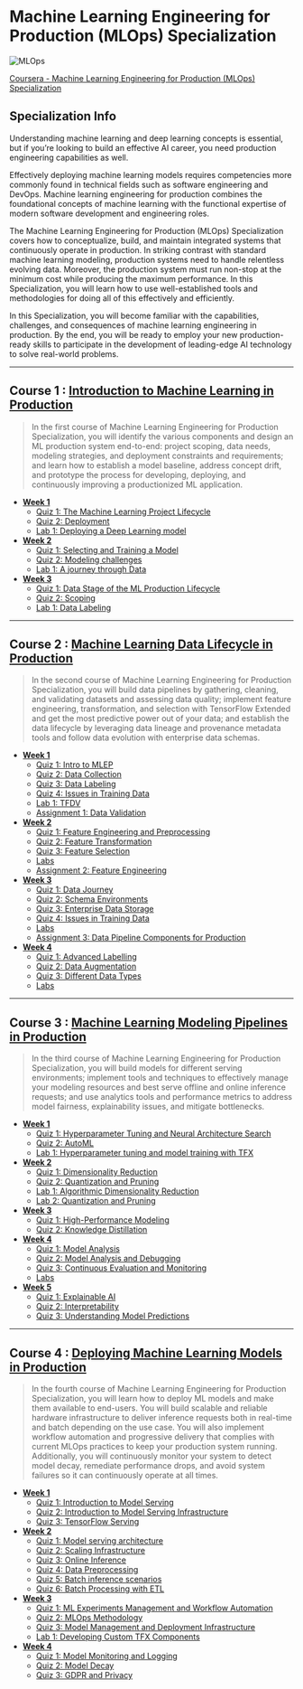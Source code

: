 # Machine Learning Engineering for Production (MLOps) Specialization
![MLOps](https://github.com/narima18/Machine-Learning-Engineering-for-Production-MLOps-Specialization/assets/74022076/f86c36a2-f403-4fa1-b613-bb11f97ab978)

[Coursera - Machine Learning Engineering for Production (MLOps) Specialization](https://www.coursera.org/specializations/machine-learning-engineering-for-production-mlops)


## Specialization Info
Understanding machine learning and deep learning concepts is essential, but if you’re looking to build an effective AI career, you need production engineering capabilities as well. 

Effectively deploying machine learning models requires competencies more commonly found in technical fields such as software engineering and DevOps. Machine learning engineering for production combines the foundational concepts of machine learning with the functional expertise of modern software development and engineering roles.

The Machine Learning Engineering for Production (MLOps) Specialization covers how to conceptualize, build, and maintain integrated systems that continuously operate in production. In striking contrast with standard machine learning modeling, production systems need to handle relentless evolving data. Moreover, the production system must run non-stop at the minimum cost while producing the maximum performance. In this Specialization, you will learn how to use well-established tools and methodologies for doing all of this effectively and efficiently.

In this Specialization, you will become familiar with the capabilities, challenges, and consequences of machine learning engineering in production. By the end, you will be ready to employ your new production-ready skills to participate in the development of leading-edge AI technology to solve real-world problems.
<hr/>


## Course 1 : [Introduction to Machine Learning in Production](https://github.com/narima18/Machine-Learning-Engineering-for-Production-MLOps-Specialization/tree/950ba2f3f1ae998bd8a86994bffd7c02a7239a91/Introduction%20to%20Machine%20Learning%20in%20Production)
> In the first course of Machine Learning Engineering for Production Specialization, you will identify the various components and design an ML production system end-to-end: project scoping, data needs, modeling strategies, and deployment constraints and requirements; and learn how to establish a model baseline, address concept drift, and prototype the process for developing, deploying, and continuously improving a productionized ML application.

- [<b> Week 1 </b> ](https://github.com/narima18/Machine-Learning-Engineering-for-Production-MLOps-Specialization/tree/950ba2f3f1ae998bd8a86994bffd7c02a7239a91/Introduction%20to%20Machine%20Learning%20in%20Production/Week%201)
  - [Quiz 1: The Machine Learning Project Lifecycle](https://github.com/narima18/Machine-Learning-Engineering-for-Production-MLOps-Specialization/tree/950ba2f3f1ae998bd8a86994bffd7c02a7239a91/Introduction%20to%20Machine%20Learning%20in%20Production/Week%201/Q1%20The%20Machine%20Learning%20Project%20Lifecycle)
  - [Quiz 2: Deployment](https://github.com/narima18/Machine-Learning-Engineering-for-Production-MLOps-Specialization/tree/950ba2f3f1ae998bd8a86994bffd7c02a7239a91/Introduction%20to%20Machine%20Learning%20in%20Production/Week%201/Q2%20Deployment)
  - [Lab 1: Deploying a Deep Learning model](https://github.com/narima18/Machine-Learning-Engineering-for-Production-MLOps-Specialization/tree/950ba2f3f1ae998bd8a86994bffd7c02a7239a91/Introduction%20to%20Machine%20Learning%20in%20Production/Week%201/Ungraded%20Lab%20-%20Deploying%20a%20Deep%20Learning%20model)
- [<b> Week 2 </b> ](https://github.com/narima18/Machine-Learning-Engineering-for-Production-MLOps-Specialization/tree/70ff48f3e0523249b8ecf63f7971c2717f985b86/Introduction%20to%20Machine%20Learning%20in%20Production/Week%202)
  - [Quiz 1: Selecting and Training a Model](https://github.com/narima18/Machine-Learning-Engineering-for-Production-MLOps-Specialization/tree/70ff48f3e0523249b8ecf63f7971c2717f985b86/Introduction%20to%20Machine%20Learning%20in%20Production/Week%202/Q1%20Selecting%20and%20Training%20a%20Model)
  - [Quiz 2: Modeling challenges](https://github.com/narima18/Machine-Learning-Engineering-for-Production-MLOps-Specialization/tree/70ff48f3e0523249b8ecf63f7971c2717f985b86/Introduction%20to%20Machine%20Learning%20in%20Production/Week%202/Q2%20Modeling%20challenges)
  - [Lab 1: A journey through Data](https://github.com/narima18/Machine-Learning-Engineering-for-Production-MLOps-Specialization/tree/70ff48f3e0523249b8ecf63f7971c2717f985b86/Introduction%20to%20Machine%20Learning%20in%20Production/Week%202/Ungraded%20lab%20-%20A%20journey%20through%20Data)
- [<b> Week 3 </b> ](https://github.com/narima18/Machine-Learning-Engineering-for-Production-MLOps-Specialization/tree/d14c7b47a2bc058aea47e9d25863b6345710348b/Introduction%20to%20Machine%20Learning%20in%20Production/Week%203)
  - [Quiz 1: Data Stage of the ML Production Lifecycle](https://github.com/narima18/Machine-Learning-Engineering-for-Production-MLOps-Specialization/tree/d14c7b47a2bc058aea47e9d25863b6345710348b/Introduction%20to%20Machine%20Learning%20in%20Production/Week%203/Q1%20Data%20Stage%20of%20the%20ML%20Production%20Lifecycle)
  - [Quiz 2: Scoping](https://github.com/narima18/Machine-Learning-Engineering-for-Production-MLOps-Specialization/tree/d14c7b47a2bc058aea47e9d25863b6345710348b/Introduction%20to%20Machine%20Learning%20in%20Production/Week%203/Q2%20Scoping)
  - [Lab 1: Data Labeling](https://github.com/narima18/Machine-Learning-Engineering-for-Production-MLOps-Specialization/tree/6310f0a9da22af97404a7ec52f320658cd4efe6d/Introduction%20to%20Machine%20Learning%20in%20Production/Week%203/Ungraded%20lab%20-%20Data%20Labeling)
<hr/>


## Course 2 : [Machine Learning Data Lifecycle in Production](https://github.com/narima18/Machine-Learning-Engineering-for-Production-MLOps-Specialization/tree/a4ff64ebbdc8083fbabd6a5adf996e0bf2706a87/Machine%20Learning%20Data%20Lifecycle%20in%20Production)
> In the second course of Machine Learning Engineering for Production Specialization, you will build data pipelines by gathering, cleaning, and validating datasets and assessing data quality; implement feature engineering, transformation, and selection with TensorFlow Extended and get the most predictive power out of your data; and establish the data lifecycle by leveraging data lineage and provenance metadata tools and follow data evolution with enterprise data schemas.

- [<b> Week 1 </b> ](https://github.com/narima18/Machine-Learning-Engineering-for-Production-MLOps-Specialization/tree/a4ff64ebbdc8083fbabd6a5adf996e0bf2706a87/Machine%20Learning%20Data%20Lifecycle%20in%20Production/Week%201)
  - [Quiz 1: Intro to MLEP](https://github.com/narima18/Machine-Learning-Engineering-for-Production-MLOps-Specialization/tree/a4ff64ebbdc8083fbabd6a5adf996e0bf2706a87/Machine%20Learning%20Data%20Lifecycle%20in%20Production/Week%201/Q1%20Intro%20to%20MLEP)
  - [Quiz 2: Data Collection](https://github.com/narima18/Machine-Learning-Engineering-for-Production-MLOps-Specialization/tree/a4ff64ebbdc8083fbabd6a5adf996e0bf2706a87/Machine%20Learning%20Data%20Lifecycle%20in%20Production/Week%201/Q2%20Data%20Collection)
  - [Quiz 3: Data Labeling](https://github.com/narima18/Machine-Learning-Engineering-for-Production-MLOps-Specialization/tree/a4ff64ebbdc8083fbabd6a5adf996e0bf2706a87/Machine%20Learning%20Data%20Lifecycle%20in%20Production/Week%201/Q3%20Data%20Labeling)
  - [Quiz 4: Issues in Training Data](https://github.com/narima18/Machine-Learning-Engineering-for-Production-MLOps-Specialization/tree/e7e25dc3131db969140d8131abf8fb9423f20fa3/Machine%20Learning%20Data%20Lifecycle%20in%20Production/Week%201/Q4%20Issues%20in%20Training%20Data)
  - [Lab 1: TFDV](https://github.com/narima18/Machine-Learning-Engineering-for-Production-MLOps-Specialization/tree/e7e25dc3131db969140d8131abf8fb9423f20fa3/Machine%20Learning%20Data%20Lifecycle%20in%20Production/Week%201/Lab%201%20-%20TFDV)
  - [Assignment 1: Data Validation](https://github.com/narima18/Machine-Learning-Engineering-for-Production-MLOps-Specialization/tree/e7e25dc3131db969140d8131abf8fb9423f20fa3/Machine%20Learning%20Data%20Lifecycle%20in%20Production/Week%201/Assignment%201%20-%20Data%20Validation)
- [<b> Week 2 </b> ](https://github.com/narima18/Machine-Learning-Engineering-for-Production-MLOps-Specialization/tree/e7e25dc3131db969140d8131abf8fb9423f20fa3/Machine%20Learning%20Data%20Lifecycle%20in%20Production/Week%202)
  - [Quiz 1: Feature Engineering and Preprocessing](https://github.com/narima18/Machine-Learning-Engineering-for-Production-MLOps-Specialization/tree/aa1bd1b60c908e5f8e0830b85b2a2cfb339c5e8e/Machine%20Learning%20Data%20Lifecycle%20in%20Production/Week%202/Q1%20Feature%20Engineering%20and%20Preprocessing)
  - [Quiz 2: Feature Transformation](https://github.com/narima18/Machine-Learning-Engineering-for-Production-MLOps-Specialization/tree/aa1bd1b60c908e5f8e0830b85b2a2cfb339c5e8e/Machine%20Learning%20Data%20Lifecycle%20in%20Production/Week%202/Q1%20Feature%20Engineering%20and%20Preprocessing)
  - [Quiz 3: Feature Selection](https://github.com/narima18/Machine-Learning-Engineering-for-Production-MLOps-Specialization/tree/aa1bd1b60c908e5f8e0830b85b2a2cfb339c5e8e/Machine%20Learning%20Data%20Lifecycle%20in%20Production/Week%202/Q3%20Feature%20Selection)
  - [Labs](https://github.com/narima18/Machine-Learning-Engineering-for-Production-MLOps-Specialization/tree/229ea7aba96217b2b21d9fbfb753d7c5078fbd92/Machine%20Learning%20Data%20Lifecycle%20in%20Production/Week%202/Labs)
  - [Assignment 2: Feature Engineering](https://github.com/narima18/Machine-Learning-Engineering-for-Production-MLOps-Specialization/blob/229ea7aba96217b2b21d9fbfb753d7c5078fbd92/Machine%20Learning%20Data%20Lifecycle%20in%20Production/Week%202/Assignment%202%20-%20Feature%20Engineering.ipynb)
- [<b> Week 3 </b> ](https://github.com/narima18/Machine-Learning-Engineering-for-Production-MLOps-Specialization/tree/ef43041b0a2233dc1d4f890975224090dab06748/Machine%20Learning%20Data%20Lifecycle%20in%20Production/Week%203)
  - [Quiz 1: Data Journey](https://github.com/narima18/Machine-Learning-Engineering-for-Production-MLOps-Specialization/blob/ef43041b0a2233dc1d4f890975224090dab06748/Machine%20Learning%20Data%20Lifecycle%20in%20Production/Week%203/Q1%20Data%20Journey.jpg)
  - [Quiz 2: Schema Environments](https://github.com/narima18/Machine-Learning-Engineering-for-Production-MLOps-Specialization/tree/ef43041b0a2233dc1d4f890975224090dab06748/Machine%20Learning%20Data%20Lifecycle%20in%20Production/Week%203/Q2%20Schema%20Environments)
  - [Quiz 3: Enterprise Data Storage](https://github.com/narima18/Machine-Learning-Engineering-for-Production-MLOps-Specialization/tree/ef43041b0a2233dc1d4f890975224090dab06748/Machine%20Learning%20Data%20Lifecycle%20in%20Production/Week%203/Q3%20Enterprise%20Data%20Storage)
  - [Quiz 4: Issues in Training Data](https://github.com/narima18/Machine-Learning-Engineering-for-Production-MLOps-Specialization/tree/e7e25dc3131db969140d8131abf8fb9423f20fa3/Machine%20Learning%20Data%20Lifecycle%20in%20Production/Week%201/Q4%20Issues%20in%20Training%20Data)
  - [Labs](https://github.com/narima18/Machine-Learning-Engineering-for-Production-MLOps-Specialization/tree/ef43041b0a2233dc1d4f890975224090dab06748/Machine%20Learning%20Data%20Lifecycle%20in%20Production/Week%203/Labs)
  - [Assignment 3: Data Pipeline Components for Production](https://github.com/narima18/Machine-Learning-Engineering-for-Production-MLOps-Specialization/blob/ef43041b0a2233dc1d4f890975224090dab06748/Machine%20Learning%20Data%20Lifecycle%20in%20Production/Week%203/Assignment%203%20-%20%20Data%20Pipeline%20Components%20for%20Production%20ML.ipynb)
- [<b> Week 4 </b> ](https://github.com/narima18/Machine-Learning-Engineering-for-Production-MLOps-Specialization/tree/ae1f6fc8acb36963951e10b22f52a8bede518c97/Machine%20Learning%20Data%20Lifecycle%20in%20Production/Week%204)
  - [Quiz 1: Advanced Labelling](https://github.com/narima18/Machine-Learning-Engineering-for-Production-MLOps-Specialization/tree/ae1f6fc8acb36963951e10b22f52a8bede518c97/Machine%20Learning%20Data%20Lifecycle%20in%20Production/Week%204/Q1%20Advanced%20Labelling)
  - [Quiz 2: Data Augmentation](https://github.com/narima18/Machine-Learning-Engineering-for-Production-MLOps-Specialization/blob/ae1f6fc8acb36963951e10b22f52a8bede518c97/Machine%20Learning%20Data%20Lifecycle%20in%20Production/Week%204/Q2%20Data%20Augmentation.jpg)
  - [Quiz 3: Different Data Types](https://github.com/narima18/Machine-Learning-Engineering-for-Production-MLOps-Specialization/blob/ae1f6fc8acb36963951e10b22f52a8bede518c97/Machine%20Learning%20Data%20Lifecycle%20in%20Production/Week%204/Q3%20Different%20Data%20Types.jpg)
  - [Labs](https://github.com/narima18/Machine-Learning-Engineering-for-Production-MLOps-Specialization/tree/ae1f6fc8acb36963951e10b22f52a8bede518c97/Machine%20Learning%20Data%20Lifecycle%20in%20Production/Week%204/Labs)
<hr/>


## Course 3 : [Machine Learning Modeling Pipelines in Production](https://github.com/narima18/Machine-Learning-Engineering-for-Production-MLOps-Specialization/tree/23c4a2bd2649de89d1dcc0d6552bbefca6c2c492/Machine%20Learning%20Modeling%20Pipelines%20in%20Production)
> In the third course of Machine Learning Engineering for Production Specialization, you will build models for different serving environments; implement tools and techniques to effectively manage your modeling resources and best serve offline and online inference requests; and use analytics tools and performance metrics to address model fairness, explainability issues, and mitigate bottlenecks.

- [<b> Week 1 </b> ](https://github.com/narima18/Machine-Learning-Engineering-for-Production-MLOps-Specialization/tree/a4ff64ebbdc8083fbabd6a5adf996e0bf2706a87/Machine%20Learning%20Data%20Lifecycle%20in%20Production/Week%201)
  - [Quiz 1: Hyperparameter Tuning and Neural Architecture Search](https://github.com/narima18/Machine-Learning-Engineering-for-Production-MLOps-Specialization/blob/23c4a2bd2649de89d1dcc0d6552bbefca6c2c492/Machine%20Learning%20Modeling%20Pipelines%20in%20Production/Week%201/Q1%20Hyperparameter%20Tuning%20and%20Neural%20Architecture%20Search.jpg)
  - [Quiz 2: AutoML](https://github.com/narima18/Machine-Learning-Engineering-for-Production-MLOps-Specialization/tree/0330fca05ea85831f52bc49aeb615570286c84a5/Machine%20Learning%20Modeling%20Pipelines%20in%20Production/Week%201/Q2%20AutoML)
  - [Lab 1: Hyperparameter tuning and model training with TFX](https://github.com/narima18/Machine-Learning-Engineering-for-Production-MLOps-Specialization/blob/0330fca05ea85831f52bc49aeb615570286c84a5/Machine%20Learning%20Modeling%20Pipelines%20in%20Production/Week%201/C3_W1_Lab_2_TFX_Tuner_and_Trainer.ipynb)
- [<b> Week 2 </b> ](https://github.com/narima18/Machine-Learning-Engineering-for-Production-MLOps-Specialization/tree/93160dcb90eeead914bea9a2a5938056cd105368/Machine%20Learning%20Modeling%20Pipelines%20in%20Production/Week%202)
  - [Quiz 1: Dimensionality Reduction](https://github.com/narima18/Machine-Learning-Engineering-for-Production-MLOps-Specialization/tree/93160dcb90eeead914bea9a2a5938056cd105368/Machine%20Learning%20Modeling%20Pipelines%20in%20Production/Week%202/Q1%20Dimensionality%20Reduction)
  - [Quiz 2: Quantization and Pruning](https://github.com/narima18/Machine-Learning-Engineering-for-Production-MLOps-Specialization/tree/93160dcb90eeead914bea9a2a5938056cd105368/Machine%20Learning%20Modeling%20Pipelines%20in%20Production/Week%202/Q2%20Quantization%20and%20Pruning)
  - [Lab 1: Algorithmic Dimensionality Reduction](https://github.com/narima18/Machine-Learning-Engineering-for-Production-MLOps-Specialization/blob/bb527cabc3d7522c4b861a0981915a40587c2c06/Machine%20Learning%20Modeling%20Pipelines%20in%20Production/Week%202/C3_W2_Lab_2_Algorithmic_Dimensionality.ipynb)
  - [Lab 2: Quantization and Pruning](https://github.com/narima18/Machine-Learning-Engineering-for-Production-MLOps-Specialization/blob/bb527cabc3d7522c4b861a0981915a40587c2c06/Machine%20Learning%20Modeling%20Pipelines%20in%20Production/Week%202/C3_W2_Lab_3_Quantization_and_Pruning.ipynb)
- [<b> Week 3 </b> ](https://github.com/narima18/Machine-Learning-Engineering-for-Production-MLOps-Specialization/tree/bb527cabc3d7522c4b861a0981915a40587c2c06/Machine%20Learning%20Modeling%20Pipelines%20in%20Production/Week%203)
  - [Quiz 1: High-Performance Modeling](https://github.com/narima18/Machine-Learning-Engineering-for-Production-MLOps-Specialization/tree/bb527cabc3d7522c4b861a0981915a40587c2c06/Machine%20Learning%20Modeling%20Pipelines%20in%20Production/Week%203/Q1%20High-Performance%20Modeling)
  - [Quiz 2: Knowledge Distillation](https://github.com/narima18/Machine-Learning-Engineering-for-Production-MLOps-Specialization/tree/bb527cabc3d7522c4b861a0981915a40587c2c06/Machine%20Learning%20Modeling%20Pipelines%20in%20Production/Week%203/Q2%20Knowledge%20Distillation)
- [<b> Week 4 </b> ](https://github.com/narima18/Machine-Learning-Engineering-for-Production-MLOps-Specialization/tree/c2c2e92a7e52416d7606d3eef72bf940e069e973/Machine%20Learning%20Modeling%20Pipelines%20in%20Production/Week%204)
  - [Quiz 1: Model Analysis](https://github.com/narima18/Machine-Learning-Engineering-for-Production-MLOps-Specialization/blob/c2c2e92a7e52416d7606d3eef72bf940e069e973/Machine%20Learning%20Modeling%20Pipelines%20in%20Production/Week%204/Q1%20Model%20Analysis.jpg)
  - [Quiz 2: Model Analysis and Debugging](https://github.com/narima18/Machine-Learning-Engineering-for-Production-MLOps-Specialization/tree/c2c2e92a7e52416d7606d3eef72bf940e069e973/Machine%20Learning%20Modeling%20Pipelines%20in%20Production/Week%204/Q2%20Model%20Analysis%20and%20Debugging)
  - [Quiz 3: Continuous Evaluation and Monitoring](https://github.com/narima18/Machine-Learning-Engineering-for-Production-MLOps-Specialization/tree/c2c2e92a7e52416d7606d3eef72bf940e069e973/Machine%20Learning%20Modeling%20Pipelines%20in%20Production/Week%204/Q3%20Continuous%20Evaluation%20and%20Monitoring)
  - [Labs](https://github.com/narima18/Machine-Learning-Engineering-for-Production-MLOps-Specialization/tree/c2c2e92a7e52416d7606d3eef72bf940e069e973/Machine%20Learning%20Modeling%20Pipelines%20in%20Production/Week%204/Labs)
- [<b> Week 5 </b> ](https://github.com/narima18/Machine-Learning-Engineering-for-Production-MLOps-Specialization/tree/dd0752a53aba9dcc44b707363102d94ab79209e6/Machine%20Learning%20Modeling%20Pipelines%20in%20Production/Week%205)
  - [Quiz 1: Explainable AI](https://github.com/narima18/Machine-Learning-Engineering-for-Production-MLOps-Specialization/tree/dd0752a53aba9dcc44b707363102d94ab79209e6/Machine%20Learning%20Modeling%20Pipelines%20in%20Production/Week%205/Q1%20Explainable%20AI)
  - [Quiz 2: Interpretability](https://github.com/narima18/Machine-Learning-Engineering-for-Production-MLOps-Specialization/blob/dd0752a53aba9dcc44b707363102d94ab79209e6/Machine%20Learning%20Modeling%20Pipelines%20in%20Production/Week%205/Q2%20Interpretability.jpg)
  - [Quiz 3: Understanding Model Predictions](https://github.com/narima18/Machine-Learning-Engineering-for-Production-MLOps-Specialization/tree/dd0752a53aba9dcc44b707363102d94ab79209e6/Machine%20Learning%20Modeling%20Pipelines%20in%20Production/Week%205/Q3%20Understanding%20Model%20Predictions)
<hr/>


## Course 4 : [Deploying Machine Learning Models in Production](https://github.com/narima18/Machine-Learning-Engineering-for-Production-MLOps-Specialization/tree/043b8bc4c137075fea5131d653261bac71852aaf/Deploying%20Machine%20Learning%20Models%20in%20Production)
> In the fourth course of Machine Learning Engineering for Production Specialization, you will learn how to deploy ML models and make them available to end-users. You will build scalable and reliable hardware infrastructure to deliver inference requests both in real-time and batch depending on the use case. You will also implement workflow automation and progressive delivery that complies with current MLOps practices to keep your production system running. Additionally,  you will continuously monitor your system to detect model decay, remediate performance drops, and avoid system failures so it can continuously operate at all times.

- [<b> Week 1 </b> ](https://github.com/narima18/Machine-Learning-Engineering-for-Production-MLOps-Specialization/tree/043b8bc4c137075fea5131d653261bac71852aaf/Deploying%20Machine%20Learning%20Models%20in%20Production/Week%201)
  - [Quiz 1: Introduction to Model Serving](https://github.com/narima18/Machine-Learning-Engineering-for-Production-MLOps-Specialization/tree/1a079baf75bff3aff46290dee67e2fc0591300d7/Deploying%20Machine%20Learning%20Models%20in%20Production/Week%201/Q1%20Introduction%20to%20Model%20Serving)
  - [Quiz 2: Introduction to Model Serving Infrastructure](https://github.com/narima18/Machine-Learning-Engineering-for-Production-MLOps-Specialization/tree/1a079baf75bff3aff46290dee67e2fc0591300d7/Deploying%20Machine%20Learning%20Models%20in%20Production/Week%201/Q2%20Introduction%20to%20Model%20Serving%20Infrastructure)
  - [Quiz 3: TensorFlow Serving](https://github.com/narima18/Machine-Learning-Engineering-for-Production-MLOps-Specialization/blob/24d4d87a01dcb05e646080bcaff672d90ae5f57c/Deploying%20Machine%20Learning%20Models%20in%20Production/Week%201/Q3%20TensorFlow%20Serving.jpg)
- [<b> Week 2 </b> ](https://github.com/narima18/Machine-Learning-Engineering-for-Production-MLOps-Specialization/tree/231584c71f36f3eb9156e6598c08975afa78caf8/Deploying%20Machine%20Learning%20Models%20in%20Production/Week%202)
  - [Quiz 1: Model serving architecture](https://github.com/narima18/Machine-Learning-Engineering-for-Production-MLOps-Specialization/blob/231584c71f36f3eb9156e6598c08975afa78caf8/Deploying%20Machine%20Learning%20Models%20in%20Production/Week%202/Q1%20Model%20serving%20architecture.jpg)
  - [Quiz 2: Scaling Infrastructure](https://github.com/narima18/Machine-Learning-Engineering-for-Production-MLOps-Specialization/blob/231584c71f36f3eb9156e6598c08975afa78caf8/Deploying%20Machine%20Learning%20Models%20in%20Production/Week%202/Q2%20Scaling%20Infrastructure.jpg)
  - [Quiz 3: Online Inference](https://github.com/narima18/Machine-Learning-Engineering-for-Production-MLOps-Specialization/blob/372fa8dff6844e3c7421d3c9fcf09fc95d3f5bb5/Deploying%20Machine%20Learning%20Models%20in%20Production/Week%202/Q3%20Online%20Inference.jpg)
  - [Quiz 4: Data Preprocessing](https://github.com/narima18/Machine-Learning-Engineering-for-Production-MLOps-Specialization/blob/8ff51382224de20203ae85d8972d89e2c5064e94/Deploying%20Machine%20Learning%20Models%20in%20Production/Week%202/Q4%20Data%20Preprocessing.jpg)
  - [Quiz 5: Batch inference scenarios](https://github.com/narima18/Machine-Learning-Engineering-for-Production-MLOps-Specialization/blob/8ff51382224de20203ae85d8972d89e2c5064e94/Deploying%20Machine%20Learning%20Models%20in%20Production/Week%202/Q5%20Batch%20inference%20scenarios.jpg)
  - [Quiz 6: Batch Processing with ETL](https://github.com/narima18/Machine-Learning-Engineering-for-Production-MLOps-Specialization/blob/8ff51382224de20203ae85d8972d89e2c5064e94/Deploying%20Machine%20Learning%20Models%20in%20Production/Week%202/Q6%20Batch%20Processing%20with%20ETL.jpg)
- [<b> Week 3 </b> ](https://github.com/narima18/Machine-Learning-Engineering-for-Production-MLOps-Specialization/tree/0415627b52134712dce1fe52721a2a95694ab27f/Deploying%20Machine%20Learning%20Models%20in%20Production/Week%203)
  - [Quiz 1: ML Experiments Management and Workflow Automation](https://github.com/narima18/Machine-Learning-Engineering-for-Production-MLOps-Specialization/tree/0415627b52134712dce1fe52721a2a95694ab27f/Deploying%20Machine%20Learning%20Models%20in%20Production/Week%203/Q1%20ML%20Experiments%20Management%20and%20Workflow%20Automation)
  - [Quiz 2: MLOps Methodology](https://github.com/narima18/Machine-Learning-Engineering-for-Production-MLOps-Specialization/tree/0415627b52134712dce1fe52721a2a95694ab27f/Deploying%20Machine%20Learning%20Models%20in%20Production/Week%203/Q2%20MLOps%20Methodology)
  - [Quiz 3: Model Management and Deployment Infrastructure](https://github.com/narima18/Machine-Learning-Engineering-for-Production-MLOps-Specialization/tree/f6d266201b7c2eb5d21690722a1c192fd94cde7b/Deploying%20Machine%20Learning%20Models%20in%20Production/Week%203/Q3%20Model%20Management%20and%20Deployment%20Infrastructure)
  - [Lab 1: Developing Custom TFX Components](https://github.com/narima18/Machine-Learning-Engineering-for-Production-MLOps-Specialization/blob/f6d266201b7c2eb5d21690722a1c192fd94cde7b/Deploying%20Machine%20Learning%20Models%20in%20Production/Week%203/C4_W3_Lab_2_TFX_Custom_Components.ipynb)
- [<b> Week 4 </b> ](https://github.com/narima18/Machine-Learning-Engineering-for-Production-MLOps-Specialization/tree/827083cffdcb20480db78fda5b36b99aad44bea8/Deploying%20Machine%20Learning%20Models%20in%20Production/Week%204)
  - [Quiz 1: Model Monitoring and Logging](https://github.com/narima18/Machine-Learning-Engineering-for-Production-MLOps-Specialization/tree/827083cffdcb20480db78fda5b36b99aad44bea8/Deploying%20Machine%20Learning%20Models%20in%20Production/Week%204/Q1%20Model%20Monitoring%20and%20Logging)
  - [Quiz 2: Model Decay](https://github.com/narima18/Machine-Learning-Engineering-for-Production-MLOps-Specialization/tree/827083cffdcb20480db78fda5b36b99aad44bea8/Deploying%20Machine%20Learning%20Models%20in%20Production/Week%204/Q2%20Model%20Decay)
  - [Quiz 3: GDPR and Privacy](https://github.com/narima18/Machine-Learning-Engineering-for-Production-MLOps-Specialization/tree/827083cffdcb20480db78fda5b36b99aad44bea8/Deploying%20Machine%20Learning%20Models%20in%20Production/Week%204/Q3%20GDPR%20and%20Privacy)
